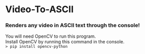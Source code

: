 # Video-To-ASCII
### Renders any video in ASCII text through the console!
You will need OpenCV to run this program.
</br>
Install OpenCV by running this command in the console.
</br>
``` > pip install opencv-python ```
</br>
